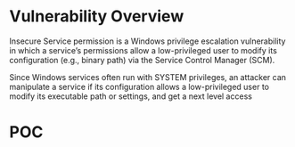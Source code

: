 # Vulnerability Overview 

Insecure Service permission is a Windows privilege escalation vulnerability in which a service’s permissions allow a low-privileged user to modify its configuration (e.g., binary path) via the Service Control Manager (SCM).

Since Windows services often run with SYSTEM privileges, an attacker can manipulate a service if its configuration allows a low-privileged user to modify its executable path or settings, and get a next level access

# POC
